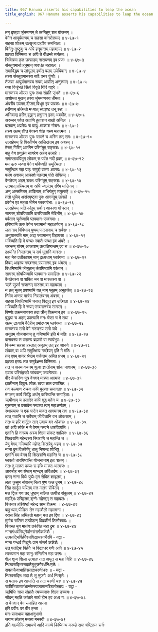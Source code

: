 ```yaml
---
title: 067 Hanuma asserts his capabilities to leap the ocean
title_english: 067 Hanuma asserts his capabilities to leap the ocean

---
```

तम् दृष्ट्वा जृंभमाणम् ते क्रमितुम् शत योजनम् ।  
वेगेन आपूर्यमाणम् च सहसा वानरोत्तमम् ॥ ४-६७-१  
सहसा शोकम् उत्सृज्य प्रहर्षेण समन्विताः ।  
विनेदुः तुष्टुवुः च अपि हनूमन्तम् महाबलम् ॥ ४-६७-२  
प्रहृष्टा विस्मिताः च अपि ते वीक्षन्ते समंततः ।  
त्रिविक्रम कृत उत्साहम् नारायणम् इव प्रजाः ॥ ४-६७-३  
संस्तूयमानो हनुमान् व्यवर्धत महाबलः ।  
समाविद्ध्य च लांगूलम् हर्षात् बलम् उपेयिवान् ॥ ४-६७-४  
तस्य संस्तूयमानस्य सर्वैः वनर पुंगवैः ।  
तेजसा आपूर्यमाणस्य रूपम् आसीत् अनुत्तमम् ॥ ४-६७-५  
यथा विजृंभते सिंहो विवृते गिरि गह्वरे ।  
मारुतस्य औरसः पुत्रः तथा संप्रति जृंभते ॥ ४-६७-६  
अशोभत मुखम् तस्य जृंभमाणस्य धीमतः ।  
अंबरीष उपमम् दीप्तम् विधूम इव पावकः ॥ ४-६७-७  
हरीणाम् उत्थितो मध्यात् संप्रहृष्ट तनू रुहः ।  
अभिवाद्य हरीन् वृद्धान् हनुमान् इदम् अब्रवीत् ॥ ४-६७-८  
अरुजन् पर्वत अग्राणि हुताशन सखो अनिलः ।  
बलवान् अप्रमेयः च वायुः आकाश गोचरः ॥ ४-६७-९  
तस्य अहम् शीघ्र वेगस्य शीघ्र गस्य महात्मनः ।  
मारुतस्य औरसः पुत्रः प्लवने च अस्मि तत् समः ॥ ४-६७-१०  
उत्सहेयम् हि विस्तीर्णम् आलिखंतम् इव अंबरम् ।  
मेरुम् गिरिम् असंगेन परिगंतुम् सहस्रशः ॥ ४-६७-११  
बाहु वेग प्रणुन्नेन सागरेण अहम् उत्सहे ।  
समाप्लावयितुम् लोकम् स पर्वत नदी ह्रदम् ॥ ४-६७-१२  
मम ऊरु जन्घा वेगेन भविष्यति समुत्थितः ।  
समुत्थित महा ग्राहः समुद्रो वरुण आलयः ॥ ४-६७-१३  
पन्नग अशनम् आकाशे पतन्तम् पक्षि सेवितम् ।  
वैनतेयम् अहम् शक्तः परिगंतुम् सहस्रशः ॥ ४-६७-१४  
उदयात् प्रस्थितम् वा अपि ज्वलंतम् रश्मि मालिनम् ।  
अन् अस्तमितम् आदित्यम् अभिगंतुम् समुत्सहे ॥ ४-६७-१५  
ततो भूमिम् असंस्पृष्ट्वा पुनः आगन्तुम् उत्सहे ।  
प्रवेगेन एव महता भीमेन प्लवगर्षभाः ॥ ४-६७-१६  
उत्सहेयम् अतिक्रांतुम् सर्वान् आकाश गोचरान् ।  
सागरम् शोषयिष्यामि दारयिष्यामि मेदिनीम् ॥ ४-६७-१७  
पर्वतान् चूर्णष्यामि प्लवमानः प्लवंगमाः ।  
हरिष्यामि ऊरु वेगेन प्लवमानो महाअर्णवम् ॥ ४-६७-१८  
लतानाम् विविधाम् पुष्पम् पादपानाम् च सर्वशः ।  
अनुयास्यति माम् अद्य प्लवमानम् विहायसा ॥ ४-६७-१९  
भविष्यति हि मे पन्थाः स्वातेः पन्था इव अंबरे ।  
चरन्तम् घोरम् आकाशम् उत्पतिष्यन्तम् एव च ॥ ४-६७-२०  
द्रक्ष्यन्ति निपतन्तम् च सर्व भूतानि वानराः ।  
महा मेरु प्रतीकाशम् माम् द्रक्ष्यध्वम् प्लवंगमाः ॥ ४-६७-२१  
दिवम् आवृत्य गच्छन्तम् ग्रसमानम् इव अंबरम् ।  
विधमिष्यामि जीमूतान् कंपयिष्यामि पर्वतान् ।  
सागरम् शोषयिष्यामि प्लवमानः समाहितः ॥ ४-६७-२२  
वैनतेयस्य वा शक्तिः मम वा मारुतस्य वा ।  
ऋते सुपर्ण राजानम् मारुतम् वा महाबलम् ।  
न तत् भूतम् प्रपश्यामि यत् माम् प्लुतम् अनुव्रजेत् ॥ ४-६७-२३  
निमेष अन्तर मात्रेण निरालंबनम् अंबरम् ।  
सहसा निपतिष्यामि घनात् विद्युत् इव उत्थिता ॥ ४-६७-२४  
भविष्यति हि मे रूपम् प्लवमानस्य सागरम् ।  
विष्णोः प्रक्रममाणस्य तदा त्रीन् विक्रमान् इव ॥ ४-६७-२५  
बुद्ध्या च अहम् प्रपश्यामि मनः चेष्टा च मे तथा ।  
अहम् द्रक्ष्यामि वैदेहीम् प्रमोदध्वम् प्लवंगमाः ॥ ४-६७-२६  
मारुतस्य समो वेगे गरुडस्य समो जवे ।  
अयुतम् योजनानाम् तु गमिष्यामि इति मे मतिः ॥ ४-६७-२७  
वासवस्य स वज्रस्य ब्रह्मणो वा स्वयंभुवः ।  
विक्रम्य सहसा हस्तात् अमृतम् तत् इह आनये ॥ ४-६७-२८  
लंकाम् वा अपि समुत्क्षिप्य गच्छेयम् इति मे मतिः ।  
तम् एवम् वानर श्रेष्ठम् गर्जन्तम् अमित प्रभम् ॥ ४-६७-२९  
प्रहृष्टा हरयः तत्र समुदैक्षन्त विस्मिताः ।  
तत् च अस्य वचनम् श्रुत्वा ज्ञातीनाम् शोक नाशनम् ॥ ४-६७-३०  
उवाच परिसंहृष्टो जांबवान् प्लवगेश्वरः ।  
वीर केसरिणः पुत्र वेगवन् मारुत आत्मज ॥ ४-६७-३१  
ज्ञातीनाम् विपुलः शोकः त्वया तात प्रणाशितः ।  
तव कल्याण रुचयः कपि मुख्याः समागताः ॥ ४-६७-३२  
मंगलम् कार्य सिद्धि अर्थम् करिष्यन्ति समाहिताः ।  
ऋषीणाम् च प्रसादेन कपि वृद्ध मतेन च ॥ ४-६७-३३  
गुरूणाम् च प्रसादेन प्लवस्व त्वम् महाअर्णवम् ।  
स्थास्यामः च एक पादेन यावत् आगमनम् तव ॥ ४-६७-३४  
त्वत् गतानि च सर्वेषाम् जीवितानि वन ओकसाम् ।  
ततः च हरि शार्दूलः तान् उवाच वन ओकसः ॥ ४-६७-३५  
को अपि लोके न मे वेगम् प्लवने धारयिष्यति ।  
एतानि हि नगस्य अस्य शिला संकट शालिनः ॥ ४-६७-३६  
शिखराणि महेन्द्रस्य स्थिराणि च महान्ति च ।  
येषु वेगम् गमिष्यामि महेन्द्र शिखरेषु अहम् ॥ ४-६७-३७  
नाना द्रुम विकीर्णेषु धातु निष्पन्द शोभिषु ।  
एतानि मम वेगम् हि शिखराणि महान्ति च ॥ ४-६७-३८  
प्लवतो धारयिष्यन्ति योजनानाम् इतः शतम् ।  
ततः तु मारुत प्रख्यः स हरिः मारुत आत्मजः ।  
आरुरोह नग श्रेष्ठम् मह्न्द्रम् अरिंअर्दमः ॥ ४-६७-३९  
वृतम् नाना विधैः पुष्पैः मृग सेवित शाद्वलम् ।  
लता कुसुम संबाधम् नित्य पुष्प फल द्रुमम् ॥ ४-६७-४०  
सिंह शार्दूल चरितम् मत्त मातंग सेवितम् ।  
मत्त द्विज गण उद् धुष्टम् सलिल उत्पीड संकुलम् ॥ ४-६७-४१  
महद्भिः उच्छ्रितम् शृन्गैः महेन्द्रम् स महाबलः ।  
विचचार हरिश्रेष्ठो महेन्द्र साम विक्रमः ॥ ४-६७-४२  
बाहुभ्याम् पीडितः तेन महाशैलो महात्मना ।  
ररास सिंह अभिहतो महान् मत्त इव द्विपः ॥ ४-६७-४३  
मुमोच सलिल उत्पीडान् विप्रकीर्ण शिलौच्चयः ।  
वित्रस्त मृग मातंगः प्रकंपित महा द्रुमः ॥ ४-६७-४४  
नानागंधर्वमिथुनैर्पानसंसर्गकर्कशैः ।  
उत्पतद्भिर्विहंगैश्चविद्याधरगणैरपि - यद्वा -  
नाना गन्धर्व मिथुनैः पान संसर्ग कर्कशैः ।  
उत् पतद्भिः विहंगैः च विद्याधर गणैः अपि ॥ ४-६७-४५  
त्यज्यमान महा सानुः संनिलीन महा उरगः ।  
शैल शृन्ग शिला उत्पातः तदा अभूत् स महा गिरिः ॥ ४-६७-४६  
निःश्वसद्भिस्तदातैतुभुजगैरर्धनिःसृतैः ।  
सपताकैवाभातिसतदाधरणीधरः ॥ - यद्वा -  
निःश्वसद्भिः तदा तैः तु भुजगैः अर्ध निःसृतैः ।  
स पताक इव आभाति स तदा धरणी धरः ॥ ४-६७-४७  
ऋषिभित्राससंभ्रान्तैस्त्यज्यमानश्शिलोच्चयः - यद्वा -  
ऋषिभिः त्रास संभ्रांतैः त्यज्यमानः शिला उच्चयः ।  
सीदन् महति कांतारे सार्थ हीन इव अध्व गः ॥ ४-६७-४८  
स वेगवान् वेग समाहित आत्मा  
हरि प्रवीरः पर वीर हन्ता ।  
मनः समाधाय महाअनुभावो  
जगाम लंकाम् मनसा मनस्वी ॥ ४-६७-४९  
इति वाल्मीकि रामायणे आदि काव्ये किष्किन्ध काण्डे सप्त षष्टितमः सर्गः